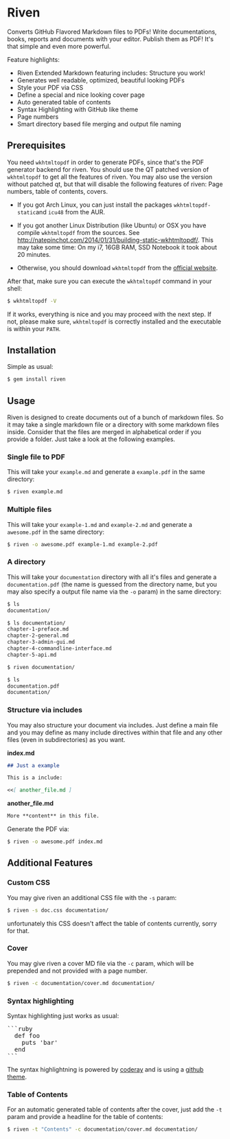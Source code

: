 # Riven

Converts GitHub Flavored Markdown files to PDFs! Write documentations, books, reports and documents with your editor.
Publish them as PDF! It's that simple and even more powerful.


Feature highlights:

- Riven Extended Markdown featuring includes: Structure you work!
- Generates well readable, optimized, beautiful looking PDFs
- Style your PDF via CSS
- Define a special and nice looking cover page
- Auto generated table of contents
- Syntax Highlighting with GitHub like theme
- Page numbers
- Smart directory based file merging and output file naming


## Prerequisites

You need `wkhtmltopdf` in order to generate PDFs, since that's the PDF generator backend for riven. You should use the
QT patched version of `wkhtmltopdf` to get all the features of riven. You may also use the version without patched qt,
but that will disable the following features of riven: Page numbers, table of contents, covers.

- If you got Arch Linux, you can just install the packages `wkhtmltopdf-static`and `icu48` from the AUR.

- If you got another Linux Distribution (like Ubuntu) or OSX you have compile `wkhtmltopdf` from the sources. See http://natepinchot.com/2014/01/31/building-static-wkhtmltopdf/. This may take some time: On my i7, 16GB RAM, SSD
Notebook it took about 20 minutes.

- Otherwise, you should download `wkhtmltopdf` from the [official website](http://wkhtmltopdf.org/downloads.html).

After that, make sure you can execute the `wkhtmltopdf` command in your shell:

```bash
$ wkhtmltopdf -V
```

If it works, everything is nice and you may proceed with the next step. If not, please make sure, `wkhtmltopdf` is
correctly installed and the executable is within your `PATH`.


## Installation

Simple as usual:

```bash
$ gem install riven
```


## Usage

Riven is designed to create documents out of a bunch of markdown files. So it may take a single markdown file or a
directory with some markdown files inside. Consider that the files are merged in alphabetical order if you provide a
folder. Just take a look at the following examples.


### Single file to PDF

This will take your `example.md` and generate a `example.pdf` in the same directory:

```bash
$ riven example.md
```


### Multiple files

This will take your `example-1.md` and `example-2.md` and generate a `awesome.pdf` in the same directory:

```bash
$ riven -o awesome.pdf example-1.md example-2.pdf
```


### A directory

This will take your `documentation` directory with all it's files and generate a `documentation.pdf` (the name is
guessed from the directory name, but you may also specify a output file name via the `-o` param) in the same
directory:

```bash
$ ls
documentation/

$ ls documentation/
chapter-1-preface.md
chapter-2-general.md
chapter-3-admin-gui.md
chapter-4-commandline-interface.md
chapter-5-api.md

$ riven documentation/

$ ls
documentation.pdf
documentation/
```


### Structure via includes

You may also structure your document via includes. Just define a main file and you may define as many include directives
within that file and any other files (even in subdirectories) as you want.

**index.md**

```md
## Just a example

This is a include:

<<[ another_file.md ]
```

**another_file.md**

```md
More **content** in this file.
```

Generate the PDF via:

```bash
$ riven -o awesome.pdf index.md
```


## Additional Features

### Custom CSS

You may give riven an additional CSS file with the `-s` param:

```bash
$ riven -s doc.css documentation/
```

unfortunately this CSS doesn't affect the table of contents currently, sorry for that.


### Cover

You may give riven a cover MD file via the `-c` param, which will be prepended and not provided with a page number.

```bash
$ riven -c documentation/cover.md documentation/
```


### Syntax highlighting

Syntax highlighting just works as usual:

<pre lang="no-highlight">
```ruby
  def foo
    puts 'bar'
  end
```
</pre>

The syntax highlightning is powered by [coderay](https://github.com/rubychan/coderay) and is using a [github theme](https://github.com/pie4dan/CodeRay-GitHub-Theme).


### Table of Contents

For an automatic generated table of contents after the cover, just add the `-t` param and provide a headline for the table of contents:

```bash
$ riven -t "Contents" -c documentation/cover.md documentation/
```
